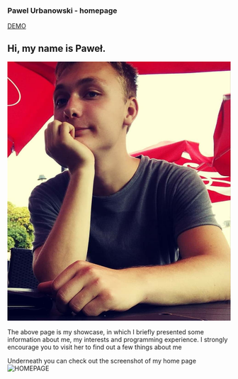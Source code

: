 ### Pawel Urbanowski - homepage

[DEMO](https://palel.github.io/homepage/)
## Hi, my name is Paweł.
![Pawel Urbanowksi](/images/img1.jpg)

The above page is my showcase, in which I briefly presented some information about me, my interests and programming experience. I strongly encourage you to visit her to find out a few things about me

Underneath you can check out the screenshot of my home page 
![HOMEPAGE](https://raw.githubusercontent.com/palel/homepage/main/images/homepage%20-%20screenshot.png)